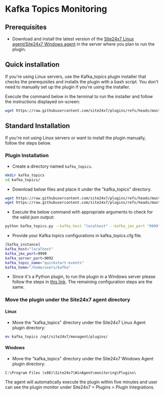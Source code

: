 # Kafka Topics Monitoring
                                                                                              
## Prerequisites

- Download and install the latest version of the [Site24x7 Linux agent/Site24x7 Windows agent](https://www.site24x7.com/app/client#/admin/inventory/add-monitor) in the server where you plan to run the plugin.

## Quick installation

If you're using Linux servers, use the Kafka_topics plugin installer that checks the prerequisites and installs the plugin with a bash script. You don't need to manually set up the plugin if you're using the installer.

Execute the command below in the terminal to run the installer and follow the instructions displayed on-screen:

```bash
wget https://raw.githubusercontent.com/site24x7/plugins/refs/heads/master/kafka/kafka_topics/installer/Site24x7KafkaTopicsPluginInstaller.sh && sudo bash Site24x7KafkaTopicsPluginInstaller.sh
```
## Standard Installation
If you're not using Linux servers or want to install the plugin manually, follow the steps below.

### Plugin Installation  

- Create a directory named `kafka_topics`.
  
```bash
mkdir kafka_topics
cd kafka_topics/
```
      
- Download below files and place it under the "kafka_topics" directory.

```bash
wget https://raw.githubusercontent.com/site24x7/plugins/refs/heads/master/kafka/kafka_topics/kafka_topics.py && sed -i "1s|^.*|#! $(which python3)|" kafka_topics.py
wget https://raw.githubusercontent.com/site24x7/plugins/refs/heads/master/kafka/kafka_topics/kafka_topics.cfg
```

- Execute the below command with appropriate arguments to check for the valid json output:

```bash
python kafka_topics.py --kafka_host "localhost" --kafka_jmx_port "9999" --kafka_server_port "9092" --kafka_topic_name "quickstart-events" --kafka_home "/home/users/kafka"
```

- Provide your Kafka topics configurations in kafka_topics.cfg file.

```bash
[kafka_instance]
kafka_host="localhost"
kafka_jmx_port=9999
kafka_server_port=9092
kafka_topic_name="quickstart-events"
kafka_home="/home/users/kafka"
```

- Since it's a Python plugin, to run the plugin in a Windows server please follow the steps in [this link](https://support.site24x7.com/portal/en/kb/articles/run-python-plugin-scripts-in-windows-servers). The remaining configuration steps are the same.

### Move the plugin under the Site24x7 agent directory

#### Linux

- Move the "kafka_topics" directory under the Site24x7 Linux Agent plugin directory: 

```bash
mv kafka_topics /opt/site24x7/monagent/plugins/
```
		
#### Windows

- Move the "kafka_topics" directory under the Site24x7 Windows Agent plugin directory:

```
C:\Program Files (x86)\Site24x7\WinAgent\monitoring\Plugins\
```
The agent will automatically execute the plugin within five minutes and user can see the plugin monitor under Site24x7 > Plugins > Plugin Integrations.
